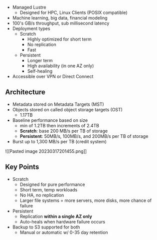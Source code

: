 
- Managed Lustre
	- Designed for HPC, Linux Clients (POSIX compatible)
- Machine learning, big data, financial modeling
- 100's GB/s throughput, sub millisecond latency
- Deployment types
	- Scratch
		- Highly optimized for short term
		- No replication
		- Fast
	- Persistent
		- Longer term
		- High availability (in one AZ only)
		- Self-healing
- Accessible over VPN or Direct Connect

## Architecture

- Metadata stored on Metadata Targets (MST)
- Objects stored on called object storage targets (OST)
	- 1.17TB
- Baseline performance based on size
	- min of 1.2TB then increments of 2.4TB
	- **Scratch**: base 200 MB/s per TB of storage
	- **Persistent**: 50MB/s, 100MB/s, and 200MB/s per TB of storage
- Burst up to 1,300 MB/s per TB (credit system)

![[Pasted image 20230317201455.png]]

## Key Points

- Scratch
	- Designed for pure performance
	- Short term, temp workloads
	- No HA, no replication
	- Larger file systems = more servers, more disks, more chance of failure
- Persistent
	- Replication **within a single AZ only**
	- Auto-heals when hardware failure occurs
- Backup to S3 supported for both
	- Manual or automatic w/ 0-35 day retention